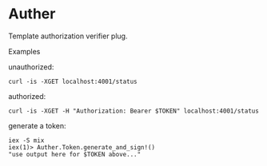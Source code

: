 # Auther

Template authorization verifier plug.

Examples

unauthorized:

```shell
curl -is -XGET localhost:4001/status
```

authorized:

```shell
curl -is -XGET -H "Authorization: Bearer $TOKEN" localhost:4001/status
```

generate a token:

```
iex -S mix
iex(1)> Auther.Token.generate_and_sign!()
"use output here for $TOKEN above..."
```
